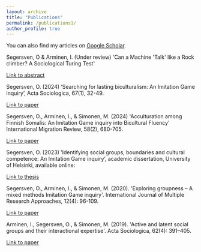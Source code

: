 ```yaml
---
layout: archive
title: "Publications"
permalink: /publications1/
author_profile: true
---
```




You can also find my articles on [Google Scholar](https://scholar.google.com/citations?user=dP8WfgIAAAAJ&hl=en&oi=ao).





Segersven, O & Arminen, I. (Under review) 'Can a Machine 'Talk' like a Rock climber? A Sociological Turing Test'

[Link to abstract](https://ottosegersven.github.io/publication/2024-02-17-paper-title-number-5)


Segersven, O. (2024) ‘Searching for lasting biculturalism: An Imitation Game inquiry’, Acta Sociologica, 67(1), 32-49. 

[Link to paper](https://doi.org/10.1177/00016993231156488)


Segersven, O., Arminen, I., & Simonen, M. (2024) 'Acculturation among Finnish Somalis: An Imitation Game inquiry into Bicultural Fluency' International Migration Review, 58(2), 680-705.

[Link to paper](https://doi.org/10.1177/01979183231154555)


Segersven, O. (2023) ’Identifying social groups, boundaries and cultural competence: An Imitation Game inquiry’, academic dissertation, University of Helsinki, available online: 

[Link to thesis](http://hdl.handle.net/10138/565881)


Segersven, O., Arminen, I., & Simonen, M. (2020). 'Exploring groupness – A mixed methods Imitation Game inquiry'. International Journal of Multiple Research Approaches, 12(4): 96-109.

[Link to paper](https://doi.org/10.29034/ijmra.v12n1a3)


Arminen, I., Segersven, O., & Simonen, M. (2019). 'Active and latent social groups and their interactional expertise'. Acta Sociologica, 62(4): 391–405.

[Link to paper](https://www.jstor.org/stable/48561356)

